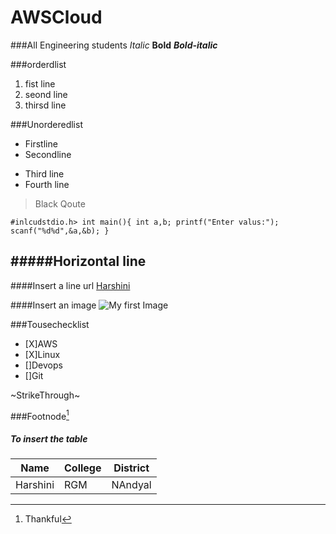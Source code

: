 # AWSCloud
###All Engineering students
*Italic*
**Bold**
***Bold-italic***

###orderdlist
1. fist line
2. seond line
3. thirsd line

###Unorderedlist
- Firstline
- Secondline
+ Third line
+ Fourth line

>Black Qoute


`#inlcudstdio.h>
int main(){
int a,b;
printf("Enter valus:");
scanf("%d%d",&a,&b);
}`

#####Horizontal line
----

####Insert a line url
[Harshini](https://google.com)

####Insert an image
![My first Image](https://www.google.com/imgres?q=nature%20drawing&imgurl=https%3A%2F%2Flookaside.fbsbx.com%2Flookaside%2Fcrawler%2Fmedia%2F%3Fmedia_id%3D389854700564897&imgrefurl=https%3A%2F%2Fwww.facebook.com%2F100086211094170%2Fposts%2Fattractive-nature-drawing-art-ideas-for-everyone%2F389855457231488%2F&docid=e3F3-38zk2Ph2M&tbnid=2tP2nKNyQ8rN9M&vet=12ahUKEwiEofrzleuNAxVowTgGHRpPF6oQM3oECBwQAA..i&w=633&h=634&hcb=2&ved=2ahUKEwiEofrzleuNAxVowTgGHRpPF6oQM3oECBwQAA)

###Tousechecklist
- [X]AWS
- [X]Linux
- []Devops
- []Git

~StrikeThrough~

###Footnode[^1]
[^1]:Thankful

##### To insert the table
|Name|College|District|
|----|---|---|
|Harshini|RGM|NAndyal|
